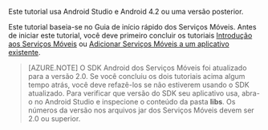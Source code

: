 ﻿Este tutorial usa Android Studio e Android 4.2 ou uma versão posterior. 

Este tutorial baseia-se no Guia de início rápido dos Serviços Móveis. Antes de iniciar este tutorial, você deve primeiro concluir os tutoriais [Introdução aos Serviços Móveis] ou [Adicionar Serviços Móveis a um aplicativo existente].

> [AZURE.NOTE] O SDK Android dos Serviços Móveis foi atualizado para a versão 2.0. Se você concluiu os dois tutoriais acima algum tempo atrás, você deve refazê-los se não estiverem usando o SDK atualizado. Para verificar que versão do SDK seu aplicativo usa, abra-o no Android Studio e inspecione o conteúdo da pasta **libs**. Os números da versão nos arquivos jar dos Serviços Móveis devem ser 2.0 ou superior.

<!-- URLs. -->
[Introdução aos Serviços Móveis]: /documentation/articles/mobile-services-android-get-started/
[Adicionar Serviços Móveis a um aplicativo existente]: /documentation/articles/mobile-services-android-get-started-data/
<!--HONumber=47-->
